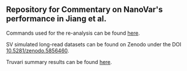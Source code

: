## Repository for Commentary on NanoVar's performance in Jiang et al.


Commands used for the re-analysis can be found [here]().

SV simulated long-read datasets can be found on Zenodo under the DOI [10.5281/zenodo.5856460](https://zenodo.org/record/5856460#.YeaT_oNfhcY).

Truvari summary results can be found [here]().
